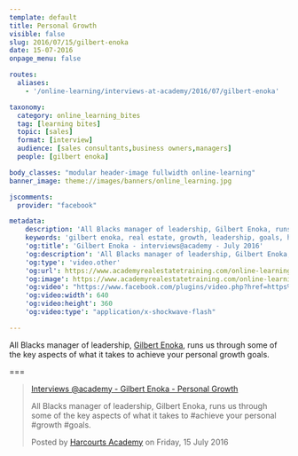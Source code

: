 ```yaml
---
template: default
title: Personal Growth
visible: false
slug: 2016/07/15/gilbert-enoka
date: 15-07-2016
onpage_menu: false

routes:
  aliases:
    - '/online-learning/interviews-at-academy/2016/07/gilbert-enoka'

taxonomy:
  category: online_learning_bites
  tag: [learning bites]
  topic: [sales]
  format: [interview]
  audience: [sales consultants,business owners,managers]
  people: [gilbert enoka]

body_classes: "modular header-image fullwidth online-learning"
banner_image: theme://images/banners/online_learning.jpg

jscomments:
  provider: "facebook"

metadata:
    description: 'All Blacks manager of leadership, Gilbert Enoka, runs us through some of the key aspects of what it takes to achieve your personal growth goals.'
    keywords: 'gilbert enoka, real estate, growth, leadership, goals, harcourts'
    'og:title': 'Gilbert Enoka - interviews@academy - July 2016'
    'og:description': 'All Blacks manager of leadership, Gilbert Enoka, runs us through some of the key aspects of what it takes to achieve your personal growth goals.'
    'og:type': 'video.other'
    'og:url': https://www.academyrealestatetraining.com/online-learning/bites/2016/07/15/gilbert-enoka#pk_campaign=Social-2016-07
    'og:image': https://www.academyrealestatetraining.com/online-learning/bites/2016/07/15/gilbert-enoka/gilbert-enoka.jpg
    'og:video': "https://www.facebook.com/plugins/video.php?href=https%3A%2F%2Fwww.facebook.com%2Fharcourtsacademy%2Fvideos%2F10153554214067676%2F&width=640&show_text=false&appId=667620916615872&height=360"
    'og:video:width': 640
    'og:video:height': 360
    'og:video:type': "application/x-shockwave-flash"

---
```


All Blacks manager of leadership, [Gilbert Enoka](https://www.facebook.com/gilbert.enoka), runs us through some of the key aspects of what it takes to achieve your personal growth goals.

===

<div id="fb-root"></div>
<script>(function(d, s, id) {
  var js, fjs = d.getElementsByTagName(s)[0];
  if (d.getElementById(id)) return;
  js = d.createElement(s); js.id = id;
  js.src = "//connect.facebook.net/en_GB/sdk.js#xfbml=1&version=v2.6&appId=667620916615872";
  fjs.parentNode.insertBefore(js, fjs);
}(document, 'script', 'facebook-jssdk'));</script>

<div class="fb-video" data-href="https://www.facebook.com/harcourtsacademy/videos/10153554214067676/" data-show-text="false"><blockquote cite="https://www.facebook.com/harcourtsacademy/videos/10153554214067676/" class="fb-xfbml-parse-ignore"><a href="https://www.facebook.com/harcourtsacademy/videos/10153554214067676/">Interviews &#064;academy - Gilbert Enoka - Personal Growth</a><p>All Blacks manager of leadership, Gilbert Enoka, runs us through some of the key aspects of what it takes to #achieve your personal #growth #goals.</p>Posted by <a href="https://www.facebook.com/harcourtsacademy/">Harcourts Academy</a> on Friday, 15 July 2016</blockquote></div>
